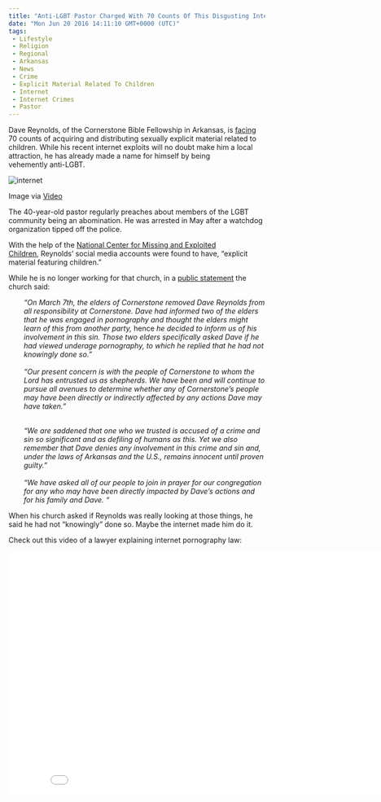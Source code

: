 ```yaml
---
title: "Anti-LGBT Pastor Charged With 70 Counts Of This Disgusting Internet Crime"
date: "Mon Jun 20 2016 14:11:10 GMT+0000 (UTC)"
tags: 
 - Lifestyle
 - Religion
 - Regional
 - Arkansas
 - News
 - Crime
 - Explicit Material Related To Children
 - Internet
 - Internet Crimes
 - Pastor
---
```

<p><!-- Quick Adsense WordPress Plugin: http://quicksense.net/ --></p><p>Dave Reynolds, of the Cornerstone Bible Fellowship in Arkansas, is <a href="http://deadstate.org/vehemently-anti-gay-christian-pastor-charged-with-70-counts-of-possessing-sexually-explicit-images-of-children/" onclick="__gaTracker(&apos;send&apos;, &apos;event&apos;, &apos;outbound-article&apos;, &apos;http://deadstate.org/vehemently-anti-gay-christian-pastor-charged-with-70-counts-of-possessing-sexually-explicit-images-of-children/&apos;, &apos;facing&apos;);" target="_blank">facing</a> 70 counts of acquiring and distributing sexually explicit material related to children. While his recent internet exploits will no doubt make him a local attraction, he has already made a name for himself by being vehemently&#xA0;anti-LGBT.</p><div id="attachment_138139" style="width: 650px" class="wp-caption aligncenter"><img class="size-full wp-image-138139" src="http://i2.wp.com/cdn.liberalamerica.org/wp-content/uploads/2016/06/pastor-e1466430656296.png?resize=640%2C380" alt="internet" data-recalc-dims="1">
<p class="wp-caption-text">Image via <a href="https://www.youtube.com/watch?v=4jOUXJveq2s" onclick="__gaTracker(&apos;send&apos;, &apos;event&apos;, &apos;outbound-article&apos;, &apos;https://www.youtube.com/watch?v=4jOUXJveq2s&apos;, &apos;Video&apos;);">Video</a></p>
</div><p>The 40-year-old pastor regularly preaches about members of the LGBT community being an abomination. He was arrested in May after a watchdog organization tipped off the police.</p><p>With the help of the&#xA0;<a href="http://www.missingkids.com/home" onclick="__gaTracker(&apos;send&apos;, &apos;event&apos;, &apos;outbound-article&apos;, &apos;http://www.missingkids.com/home&apos;, &apos;National Center for Missing and Exploited Children&apos;);">National Center for Missing and Exploited Children</a>,&#xA0;Reynolds&#x2019; social media accounts were found to have, &#x201C;explicit material featuring children.&#x201D;</p><p>While he is no longer working for that church, in a <a href="http://www.arkansasmatters.com/news/local-news/former-sherwood-pastor-arrested-in-child-porn-case" onclick="__gaTracker(&apos;send&apos;, &apos;event&apos;, &apos;outbound-article&apos;, &apos;http://www.arkansasmatters.com/news/local-news/former-sherwood-pastor-arrested-in-child-porn-case&apos;, &apos;public statement&apos;);" target="_blank">public statement</a>&#xA0;the church said:</p><div style="padding-left: 30px;"><em>&#x201C;On March 7th, the elders of Cornerstone removed Dave Reynolds from all responsibility at Cornerstone. Dave had informed two of the elders that he was engaged in pornography and thought the elders might learn of this from another party, </em>hence<em> he decided to inform us of his involvement in this sin. Those two elders specifically asked Dave if he had viewed underage pornography, to which he replied that he had not knowingly done so.&#x201D;</em></div><div style="padding-left: 30px;"><em>&#xA0;</em></div><div style="padding-left: 30px;"><em>&#x201C;Our present concern is with the people of Cornerstone to whom the Lord has entrusted us as shepherds. We have been and will continue to pursue all avenues to determine whether any of Cornerstone&#x2019;s people may have been directly or indirectly affected by any actions Dave may have taken.&#x201D;</em></div><p><!-- Quick Adsense WordPress Plugin: http://quicksense.net/ --></p><div style="padding-left: 30px;"><em>&#xA0;</em></div><div style="padding-left: 30px;"><em>&#x201C;We are saddened that one who we trusted is accused of a crime and sin so significant and as defiling of humans as this. Yet we also remember that Dave denies any involvement in this crime and sin and, under the laws of Arkansas and the U.S., remains innocent until proven guilty.&#x201D;</em></div><div style="padding-left: 30px;"><em>&#xA0;</em></div><div style="padding-left: 30px;"><em>&#x201C;We have asked all of our people to join in prayer for our congregation for any who may have been directly impacted by Dave&#x2019;s actions and for his family and Dave. &#x201C;</em></div><p>When his church asked if Reynolds was really looking at those things, he said he had not &#x201C;knowingly&#x201D; done so. Maybe the internet made him do it.</p><p>Check out this video of a lawyer explaining internet pornography law:</p><p><iframe width="853" height="480" src="//www.youtube.com/embed/G5ceTvYth6s" frameborder="0" allowfullscreen></iframe></p><div style="font-size:0px;height:0px;line-height:0px;margin:0;padding:0;clear:both"></div>